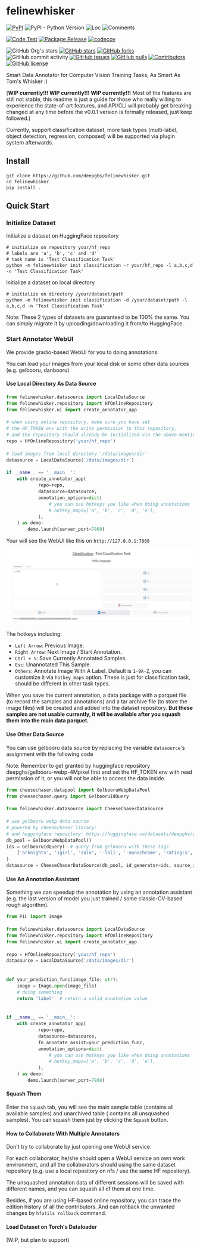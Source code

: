 # felinewhisker

[![PyPI](https://img.shields.io/pypi/v/felinewhisker)](https://pypi.org/project/felinewhisker/)
![PyPI - Python Version](https://img.shields.io/pypi/pyversions/felinewhisker)
![Loc](https://img.shields.io/endpoint?url=https://gist.githubusercontent.com/narugo1992/b7c1bf99f08623cecd4d40383b1808a9/raw/loc.json)
![Comments](https://img.shields.io/endpoint?url=https://gist.githubusercontent.com/narugo1992/b7c1bf99f08623cecd4d40383b1808a9/raw/comments.json)

[![Code Test](https://github.com/deepghs/felinewhisker/workflows/Code%20Test/badge.svg)](https://github.com/deepghs/felinewhisker/actions?query=workflow%3A%22Code+Test%22)
[![Package Release](https://github.com/deepghs/felinewhisker/workflows/Package%20Release/badge.svg)](https://github.com/deepghs/felinewhisker/actions?query=workflow%3A%22Package+Release%22)
[![codecov](https://codecov.io/gh/deepghs/felinewhisker/branch/main/graph/badge.svg?token=XJVDP4EFAT)](https://codecov.io/gh/deepghs/felinewhisker)

![GitHub Org's stars](https://img.shields.io/github/stars/deepghs)
[![GitHub stars](https://img.shields.io/github/stars/deepghs/felinewhisker)](https://github.com/deepghs/felinewhisker/stargazers)
[![GitHub forks](https://img.shields.io/github/forks/deepghs/felinewhisker)](https://github.com/deepghs/felinewhisker/network)
![GitHub commit activity](https://img.shields.io/github/commit-activity/m/deepghs/felinewhisker)
[![GitHub issues](https://img.shields.io/github/issues/deepghs/felinewhisker)](https://github.com/deepghs/felinewhisker/issues)
[![GitHub pulls](https://img.shields.io/github/issues-pr/deepghs/felinewhisker)](https://github.com/deepghs/felinewhisker/pulls)
[![Contributors](https://img.shields.io/github/contributors/deepghs/felinewhisker)](https://github.com/deepghs/felinewhisker/graphs/contributors)
[![GitHub license](https://img.shields.io/github/license/deepghs/felinewhisker)](https://github.com/deepghs/felinewhisker/blob/master/LICENSE)

Smart Data Annotator for Computer Vision Training Tasks, As Smart As Tom's Whisker :)

(**WIP currently!!! WIP currently!!! WIP currently!!!** Most of the features are still not stable,
this readme is just a guide for those who really willing to experience the state-of-art features, and API/CLI will
probably get breaking changed at any time before the v0.0.1 version is formally released, just keep followed.)

Currently, support classification dataset, more task types (multi-label, object detection, regression, composed) will be supported via plugin system afterwards.

## Install

```shell
git clone https://github.com/deepghs/felinewhisker.git
cd felinewhisker
pip install .
```

## Quick Start

### Initialize Dataset

Initialize a dataset on HuggingFace repository

```shell
# initialize on repository your/hf_repo
# labels are 'a', 'b', 'c' and 'd'
# task name is 'Test Classification Task'
python -m felinewhisker init classification -r your/hf_repo -l a,b,c,d -n 'Test Classification Task'
```

Initialize a dataset on local directory

```shell
# initialize on directory /your/dataset/path
python -m felinewhisker init classification -d /your/dataset/path -l a,b,c,d -n 'Test Classification Task'
```

Note: These 2 types of datasets are guaranteed to be 100% the same. You can simply migrate it by uploading/downloading
it from/to HuggingFace.

### Start Annotator WebUI

We provide gradio-based WebUI for you to doing annotations.

You can load your images from your local disk or some other data sources (e.g. gelbooru, danbooru)

#### Use Local Directory As Data Source

```python
from felinewhisker.datasource import LocalDataSource
from felinewhisker.repository import HfOnlineRepository
from felinewhisker.ui import create_annotator_app

# when using online repository, make sure you have set 
# the HF_TOKEN env with the write permission to this repository, 
# and the repository should already be initialized via the above-mentioned command
repo = HfOnlineRepository('your/hf_repo')

# load images from local directory '/data/images/dir'
datasource = LocalDataSource('/data/images/dir')

if __name__ == '__main__':
    with create_annotator_app(
            repo=repo,
            datasource=datasource,
            annotation_options=dict(
                # you can use hotkeys you like when doing annotations
                # hotkey_maps=['a', 'b', 'c', 'd', 'e'],
            ),
    ) as demo:
        demo.launch(server_port=7860)

```

Your will see the WebUI like this on `http://127.0.0.1:7860`

![homepage](./assets/classification_annotator_homepage.jpg)

The hotkeys including:

* `Left Arrow`: Previous Image.
* `Right Arrow`: Next Image / Start Annotation.
* `Ctrl + S`: Save Currently Annotated Samples.
* `Esc`: Unannotated This Sample.
* `Others`: Annotate Image With A Label. Default is `1-9A-Z`, you can customize it via `hotkey_maps` option. These is
  just for classification task, should be different in other task types.

When you save the current annotation, a data package with a parquet file (to record the samples and annotations) and a
tar archive file (to store the image files) will be created and added into the dataset repository. **But these samples
are not usable currently, it will be available after you squash them into the main data parquet.**

#### Use Other Data Source

You can use gelbooru data source by replacing the variable `datasource`'s assignment with the following code

Note: Remember to get granted by huggingface repository deepghs/gelbooru-webp-4Mpixel first and set the HF_TOKEN env
with read permission of it, or you will not be able to access the data inside.

```python
from cheesechaser.datapool import GelbooruWebpDataPool
from cheesechaser.query import GelbooruIdQuery

from felinewhisker.datasource import CheeseChaserDataSource

# use gelbooru webp data source
# powered by cheesechaser library:
# and huggingface repository: https://huggingface.co/datasets/deepghs/gelbooru-webp-4Mpixel
db_pool = GelbooruWebpDataPool()
ids = GelbooruIdQuery(  # query from gelbooru with these tags
    ['arknights', '1girl', 'solo', '-loli', '-monochrome', 'rating:s', 'sort:random'],
)
datasource = CheeseChaserDataSource(db_pool, id_generator=ids, source_id='gelbooru')
```

#### Use An Annotation Assistant

Something we can speedup the annotation by using an annotation assistant (e.g. the last version of model you just
trained / some classic-CV-based rough algorithm).

```python
from PIL import Image

from felinewhisker.datasource import LocalDataSource
from felinewhisker.repository import HfOnlineRepository
from felinewhisker.ui import create_annotator_app

repo = HfOnlineRepository('your/hf_repo')
datasource = LocalDataSource('/data/images/dir')


def your_prediction_func(image_file: str):
    image = Image.open(image_file)
    # doing something
    return 'label'  # return a valid annotation value


if __name__ == '__main__':
    with create_annotator_app(
            repo=repo,
            datasource=datasource,
            fn_annotate_assist=your_prediction_func,
            annotation_options=dict(
                # you can use hotkeys you like when doing annotations
                # hotkey_maps=['a', 'b', 'c', 'd', 'e'],
            ),
    ) as demo:
        demo.launch(server_port=7860)


```

#### Squash Them

Enter the `Squash` tab, you will see the main sample table (contains all available samples) and unarchived table (
contains all unsquashed samples). You can squash them just by clicking the `Squash` button.

#### How to Collaborate With Multiple Annotators

Don't try to collaborate by just opening one WebUI service.

For each collaborator, he/she should open a WebUI service on own work environment, and all the collaborators should
using the same dataset repository (e.g. use a local repository on nfs / use the same HF repository).

The unsquashed annotation data of different sessions will be saved with different names, and you can squash all of them
at one time.

Besides, if you are using HF-based online repository, you can trace the edition history of all the contributors. And can
rollback the unwanted changes by `hfutils rollback` command.

#### Load Dataset on Torch's Dataloader

(WIP, but plan to support)

